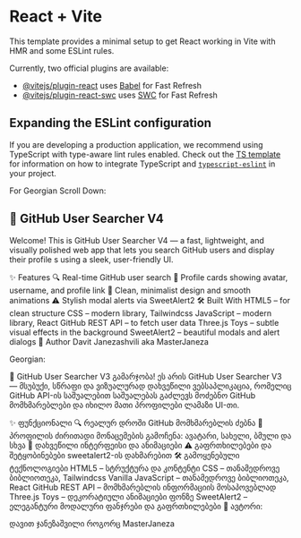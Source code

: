 # React + Vite

This template provides a minimal setup to get React working in Vite with HMR and some ESLint rules.

Currently, two official plugins are available:

- [@vitejs/plugin-react](https://github.com/vitejs/vite-plugin-react/blob/main/packages/plugin-react) uses [Babel](https://babeljs.io/) for Fast Refresh
- [@vitejs/plugin-react-swc](https://github.com/vitejs/vite-plugin-react/blob/main/packages/plugin-react-swc) uses [SWC](https://swc.rs/) for Fast Refresh

## Expanding the ESLint configuration

If you are developing a production application, we recommend using TypeScript with type-aware lint rules enabled. Check out the [TS template](https://github.com/vitejs/vite/tree/main/packages/create-vite/template-react-ts) for information on how to integrate TypeScript and [`typescript-eslint`](https://typescript-eslint.io) in your project.



For Georgian Scroll Down:

## 🚀 GitHub User Searcher V4
Welcome! This is GitHub User Searcher V4 — a fast, lightweight, and visually polished web app that lets you search GitHub users and display their profile
s using a sleek, user-friendly UI.

✨ Features
🔍 Real-time GitHub user search
👤 Profile cards showing avatar, username, and profile link
🎨 Clean, minimalist design and smooth animations
⚠️ Stylish modal alerts via SweetAlert2
🛠 Built With
HTML5 – for clean structure
CSS – modern library, Tailwindcss
JavaScript – modern library, React
GitHub REST API – to fetch user data
Three.js Toys – subtle visual effects in the background
SweetAlert2 – beautiful modals and alert dialogs
🤝 Author Davit Janezashvili aka MasterJaneza

Georgian:

🚀 GitHub User Searcher V3
გამარჯობა! ეს არის GitHub User Searcher V3 — მსუბუქი, სწრაფი და ვიზუალურად დახვეწილი ვებსაპლიკაცია, რომელიც GitHub API-ის საშუალებით საშუალებას გაძლევს მოძებნო GitHub მომხმარებლები და იხილო მათი პროფილები ლამაზი UI-თი.

✨ ფუნქციონალი
🔍 რეალურ დროში GitHub მომხმარებლის ძებნა
👤 პროფილის ძირითადი მონაცემების გამოჩენა: ავატარი, სახელი, ბმული და სხვა
🎨 დახვეწილი ინტერფეისი და ანიმაციები
⚠️ გაფრთხილებები და შეტყობინებები sweetalert2-ის დახმარებით
🛠 გამოყენებული ტექნოლოგიები
HTML5 – სტრუქტურა და კონტენტი
CSS – თანამედროვე ბიბლიოთეკა, Tailwindcss
Vanilla JavaScript –  თანამედროვე ბიბლიოთეკა, React 
GitHub REST API – მომხმარებლის ინფორმაციის მოსაპოვებლად
Three.js Toys – დეკორატიული ანიმაციები ფონზე
SweetAlert2 – ელეგანტური მოდალური ფანჯრები და გაფრთხილებები
🤝 ავტორი:

დავით ჯანეზაშვილი როგორც MasterJaneza
